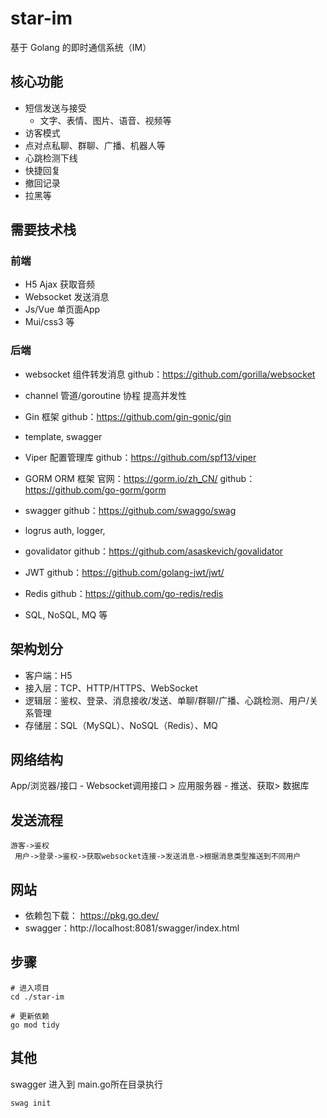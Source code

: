 # star-im
基于 Golang 的即时通信系统（IM）

## 核心功能
- 短信发送与接受
  - 文字、表情、图片、语音、视频等
- 访客模式
- 点对点私聊、群聊、广播、机器人等
- 心跳检测下线
- 快捷回复
- 撤回记录
- 拉黑等

## 需要技术栈

### 前端

- H5 Ajax 获取音频
- Websocket 发送消息
- Js/Vue 单页面App
- Mui/css3 等

### 后端

- websocket 组件转发消息
  github：https://github.com/gorilla/websocket
- channel 管道/goroutine 协程 提高并发性
- Gin 框架
  github：https://github.com/gin-gonic/gin

- template, swagger
- Viper
  配置管理库
  github：https://github.com/spf13/viper

- GORM
  ORM 框架
  官网：https://gorm.io/zh_CN/
  github：https://github.com/go-gorm/gorm

- swagger
  github：https://github.com/swaggo/swag

- logrus auth, logger,
- govalidator
  github：https://github.com/asaskevich/govalidator

- JWT
  github：https://github.com/golang-jwt/jwt/

- Redis
  github：https://github.com/go-redis/redis
- SQL, NoSQL, MQ 等


## 架构划分
- 客户端：H5
- 接入层：TCP、HTTP/HTTPS、WebSocket
- 逻辑层：鉴权、登录、消息接收/发送、单聊/群聊/广播、心跳检测、用户/关系管理
- 存储层：SQL（MySQL）、NoSQL（Redis）、MQ



## 网络结构

App/浏览器/接口 - Websocket调用接口 > 应用服务器 - 推送、获取> 数据库



## 发送流程

``` mermaid
游客->鉴权
 用户->登录->鉴权->获取websocket连接->发送消息->根据消息类型推送到不同用户
```

## 网站

- 依赖包下载： https://pkg.go.dev/
- swagger：http://localhost:8081/swagger/index.html

## 步骤

```shell
# 进入项目
cd ./star-im

# 更新依赖
go mod tidy

```

## 其他

swagger
进入到 main.go所在目录执行

``` shell
swag init
```
